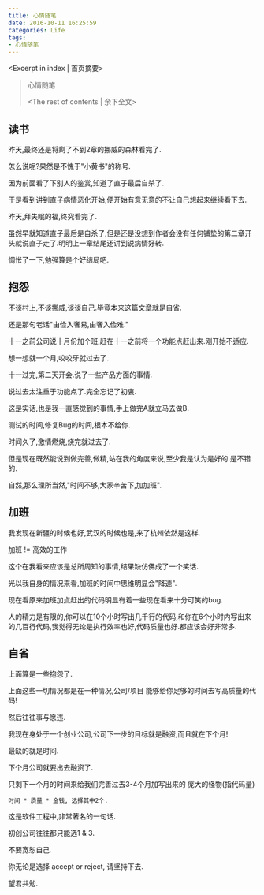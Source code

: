 ```yaml
---
title: 心情随笔
date: 2016-10-11 16:25:59
categories: Life
tags: 
- 心情随笔
---
```

<Excerpt in index | 首页摘要> 
> 心情随笔
> <!-- more -->
> <The rest of contents | 余下全文> 

##  读书  ##

昨天,最终还是将剩了不到2章的挪威的森林看完了.   

怎么说呢?果然是不愧于"小黄书"的称号. 

因为前面看了下别人的鉴赏,知道了直子最后自杀了.

于是看到讲到直子病情恶化开始,便开始有意无意的不让自己想起来继续看下去.

昨天,拜失眠的福,终究看完了.

虽然早就知道直子最后是自杀了,但是还是没想到作者会没有任何铺垫的第二章开头就说直子走了.明明上一章结尾还讲到说病情好转. 

惆怅了一下,勉强算是个好结局吧.



##  抱怨  ##

不谈村上,不谈挪威,谈谈自己.毕竟本来这篇文章就是自省.

还是那句老话"由俭入奢易,由奢入俭难."

十一之前公司说十月份加个班,赶在十一之前将一个功能点赶出来.刚开始不适应.

想一想就一个月,咬咬牙就过去了.

十一过完,第二天开会.说了一些产品方面的事情.

说过去太注重于功能点了.完全忘记了初衷.

这是实话,也是我一直感觉到的事情,手上做完A就立马去做B.

测试的时间,修复Bug的时间,根本不给你.

时间久了,激情燃烧,烧完就过去了.

但是现在既然能说到做完善,做精,站在我的角度来说,至少我是认为是好的.是不错的.

自然,那么理所当然,"时间不够,大家辛苦下,加加班".



##  加班  ##

我发现在新疆的时候也好,武汉的时候也是,来了杭州依然是这样.

加班 != 高效的工作

这个在我看来应该是总所周知的事情,结果缺仿佛成了一个笑话.

光以我自身的情况来看,加班的时间中思维明显会"降速".

现在看原来加班加点赶出的代码明显有着一些现在看来十分可笑的bug.

人的精力是有限的,你可以在10个小时写出几千行的代码,和你在6个小时内写出来的几百行代码,我觉得无论是执行效率也好,代码质量也好.都应该会好非常多.



##  自省  ##

上面算是一些抱怨了.

上面这些一切情况都是在一种情况,公司/项目 能够给你足够的时间去写高质量的代码!

然后往往事与愿违.

我现在身处于一个创业公司,公司下一步的目标就是融资,而且就在下个月!

最缺的就是时间.

下个月公司就要出去融资了.

只剩下一个月的时间来给我们完善过去3-4个月加写出来的 庞大的怪物(指代码量)

```
时间 * 质量 * 金钱, 选择其中2个.
```

这是软件工程中,非常著名的一句话.

初创公司往往都只能选1 & 3.

不要宽恕自己.

你无论是选择 accept or reject, 请坚持下去.

望君共勉.